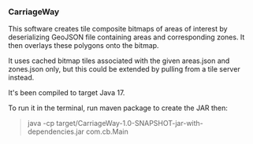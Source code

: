 <h3>CarriageWay</h3>

This software creates tile composite bitmaps of areas of interest by deserializing GeoJSON file containing areas and 
corresponding zones. It then overlays these polygons onto the bitmap.  

It uses cached bitmap tiles associated with the given areas.json and zones.json only, but this could be extended by pulling from 
a tile server instead.

It's been compiled to target Java 17.

To run it in the terminal, run maven package to create the JAR then:
<blockquote>java -cp target/CarriageWay-1.0-SNAPSHOT-jar-with-dependencies.jar com.cb.Main</blockquote>
